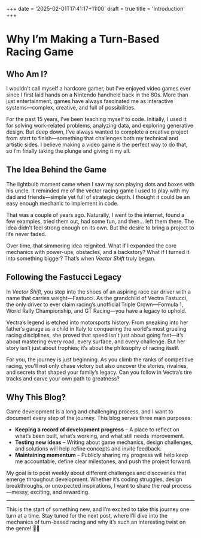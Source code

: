 +++
date = '2025-02-01T17:41:17+11:00'
draft = true
title = 'Introduction'
+++

# **Why I’m Making a Turn-Based Racing Game**  

## **Who Am I?**  
I wouldn’t call myself a hardcore gamer, but I’ve enjoyed video games ever since I first laid hands on a Nintendo handheld back in the 80s. More than just entertainment, games have always fascinated me as interactive systems—complex, creative, and full of possibilities.  

For the past 15 years, I’ve been teaching myself to code. Initially, I used it for solving work-related problems, analyzing data, and exploring generative design. But deep down, I’ve always wanted to complete a creative project from start to finish—something that challenges both my technical and artistic sides. I believe making a video game is the perfect way to do that, so I’m finally taking the plunge and giving it my all.  

## **The Idea Behind the Game**  
The lightbulb moment came when I saw my son playing dots and boxes with his uncle. It reminded me of the vector racing game I used to play with my dad and friends—simple yet full of strategic depth. I thought it could be an easy enough mechanic to implement in code.  

That was a couple of years ago. Naturally, I went to the internet, found a few examples, tried them out, had some fun, and then… left them there. The idea didn’t feel strong enough on its own. But the desire to bring a project to life never faded.  

Over time, that simmering idea reignited. What if I expanded the core mechanics with power-ups, obstacles, and a backstory? What if I turned it into something bigger? That’s when *Vector Shift* truly began.  

## **Following the Fastucci Legacy**  
In *Vector Shift*, you step into the shoes of an aspiring race car driver with a name that carries weight—Fastucci. As the grandchild of Vectra Fastucci, the only driver to ever claim racing’s unofficial Triple Crown—Formula 1, World Rally Championship, and GT Racing—you have a legacy to uphold.  

Vectra’s legend is etched into motorsports history. From sneaking into her father’s garage as a child in Italy to conquering the world's most grueling racing disciplines, she proved that speed isn’t just about going fast—it’s about mastering every road, every surface, and every challenge. But her story isn’t just about trophies; it’s about the philosophy of racing itself.  

For you, the journey is just beginning. As you climb the ranks of competitive racing, you’ll not only chase victory but also uncover the stories, rivalries, and secrets that shaped your family’s legacy. Can you follow in Vectra’s tire tracks and carve your own path to greatness?  

## **Why This Blog?**  
Game development is a long and challenging process, and I want to document every step of the journey. This blog serves three main purposes:  

- **Keeping a record of development progress** – A place to reflect on what’s been built, what’s working, and what still needs improvement.  
- **Testing new ideas** – Writing about game mechanics, design challenges, and solutions will help refine concepts and invite feedback.  
- **Maintaining momentum** – Publicly sharing my progress will help keep me accountable, define clear milestones, and push the project forward.  

My goal is to post weekly about different challenges and discoveries that emerge throughout development. Whether it’s coding struggles, design breakthroughs, or unexpected inspirations, I want to share the real process—messy, exciting, and rewarding.  

---  

This is the start of something new, and I’m excited to take this journey one turn at a time. Stay tuned for the next post, where I’ll dive into the mechanics of turn-based racing and why it’s such an interesting twist on the genre! 🚀🏁 
